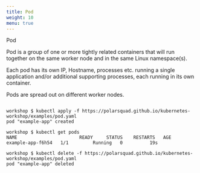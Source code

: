```yaml
---
title: Pod
weight: 10
menu: true
---
```


Pod

Pod is a group of one or more tightly related containers that will run together on the same worker node and in the same Linux namespace(s).

Each pod has its own IP, Hostname, processes etc. running a single application and/or additional supporting processes, each running in its own container.

Pods are spread out on different worker nodes.

```shell

workshop $ kubectl apply -f https://polarsquad.github.io/kubernetes-workshop/examples/pod.yaml
pod "example-app" created

workshop $ kubectl get pods
NAME                       READY     STATUS    RESTARTS   AGE
example-app-f6h54   1/1         Running   0          19s

workshop $ kubectl delete -f https://polarsquad.github.io/kubernetes-workshop/examples/pod.yaml
pod "example-app" deleted

```